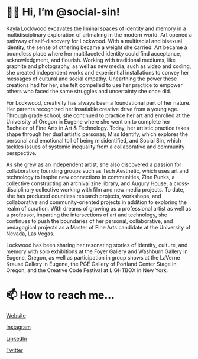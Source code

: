 # 👋🏽 Hi, I’m @social-sin!
Kayla Lockwood excavates the liminal spaces of identity and memory in a multidisciplinary exploration of artmaking in the modern world. Art opened a pathway of self-discovery for Lockwood. With a multiracial and bisexual identity, the sense of othering became a weight she carried. Art became a boundless place where her multifaceted identity could find acceptance, acknowledgment, and flourish. Working with traditional mediums, like graphite and photography, as well as new media, such as video and coding, she created independent works and experiential installations to convey her messages of cultural and social empathy. Unearthing the power these creations had for her, she felt compelled to use her practice to empower others who faced the same struggles and uncertainty she once did.
 
For Lockwood, creativity has always been a foundational part of her nature. Her parents recognized her insatiable creative drive from a young age. Through grade school, she continued to practice her art and enrolled at the University of Oregon in Eugene where she went on to complete her Bachelor of Fine Arts in Art & Technology. Today, her artistic practice takes shape through her dual artistic personas; Miss Identify, which explores the personal and emotional toll of being misidentified, and Social Sin, which tackles issues of systemic inequality from a collaborative and community perspective.
 
As she grew as an independent artist, she also discovered a passion for collaboration; founding groups such as Tech Aesthetic, which uses art and technology to inspire new connections in communities, Zine Punks, a collective constructing an archival zine library, and Augury House, a cross-disciplinary collective working with film and new media projects. To date, she has produced countless research projects, workshops, and collaborative and community-oriented projects in addition to exploring the realm of curation. With dreams of growing as a professional artist as well as a professor, imparting the intersections of art and technology, she continues to push the boundaries of her personal, collaborative, and pedagogical projects as a Master of Fine Arts candidate at the University of Nevada, Las Vegas.
 
Lockwood has been sharing her resonating stories of identity, culture, and memory with solo exhibitions at the Foyer Gallery and Washburn Gallery in Eugene, Oregon, as well as participation in group shows at the LaVerne Krause Gallery in Eugene, the PGE Gallery of Portland Center Stage in Oregon, and the Creative Code Festival at LIGHTBOX in New York.

# 📫 How to reach me...
   [Website](https://www.social-sin.com/)
   
   [Instagram](https://www.instagram.com/social.sin/)
   
   [LinkedIn](https://www.linkedin.com/in/social-sin/)
   
   [Twitter](https://twitter.com/KaomojiGenBot)
   
